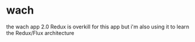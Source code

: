# wach
the wach app 2.0
Redux is overkill for this app but i'm also using it to learn the Redux/Flux architecture 
